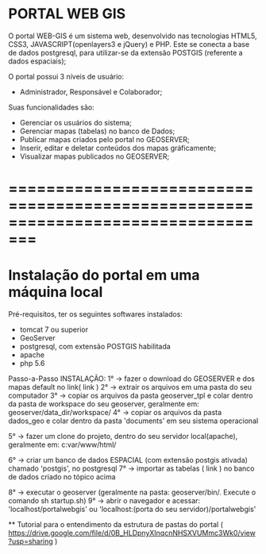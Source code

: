 # PORTAL WEB GIS

O portal WEB-GIS é um sistema web, desenvolvido nas tecnologias HTML5, CSS3, JAVASCRIPT(openlayers3 e jQuery) e PHP.
Este se conecta a base de dados postgresql, para utilizar-se da extensão POSTGIS (referente a dados espaciais);

O portal possui 3 níveis de usuário:
  - Administrador, Responsável e Colaborador;

Suas funcionalidades são:
 - Gerenciar os usuários do sistema;
 - Gerenciar mapas (tabelas) no banco de Dados;
 - Publicar mapas criados pelo portal no GEOSERVER;
 - Inserir, editar e deletar conteúdos dos mapas gráficamente;
 - Visualizar mapas publicados no GEOSERVER;

=================================================================================
=================================================================================
 # Instalação do portal em uma máquina local

Pré-requisitos, ter os seguintes softwares instalados:
 - tomcat 7 ou superior
 - GeoServer
 - postgresql, com extensão POSTGIS habilitada
 - apache
 - php 5.6

Passo-a-Passo INSTALAÇÃO:
 1° -> fazer o download do GEOSERVER e dos mapas default no link( link ) 
 2° -> extrair os arquivos em uma pasta do seu computador
 3° -> copiar os arquivos da pasta geoserver_tpl e colar dentro da pasta de workspace do seu geoserver, geralmente em: geoserver/data_dir/workspace/
 4° -> copiar os arquivos da pasta dados_geo e colar dentro da pasta 'documents' em seu sistema operacional

 5° -> fazer um clone do projeto, dentro do seu servidor local(apache), geralmente em: c:var/www/html/

 6° -> criar um banco de dados ESPACIAL (com extensão postgis ativada) chamado 'postgis', no postgresql
 7° -> importar as tabelas ( link ) no banco de dados criado no tópico acima

 8° -> executar o geoserver (geralmente na pasta: geoserver/bin/. Execute o comando sh startup.sh)
 9° -> abrir o navegador e acessar: 'localhost/portalwebgis' ou 'localhost:(porta do seu servidor)/portalwebgis'

 ** Tutorial para o entendimento da estrutura de pastas do portal ( https://drive.google.com/file/d/0B_HLDpnyXInqcnNHSXVUMmc3Wk0/view?usp=sharing )
